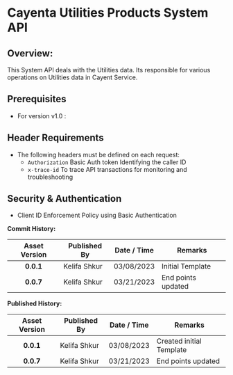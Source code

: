 # Cayenta Utilities Products System API

## Overview:
  This System API deals with the Utilities data. Its responsible for various operations on Utilities data in Cayent Service.

## Prerequisites
- For version v1.0 :

## Header Requirements
- The following headers must be defined on each request:
  - `Authorization` Basic Auth token Identifying the caller ID
  - `x-trace-id` To trace API transactions for monitoring and troubleshooting

## Security & Authentication
- Client ID Enforcement Policy using Basic Authentication

**Commit History:**

| Asset Version   | Published By| Date / Time | Remarks |
|:-------------:  | ------------| ----------- | ------- |
| **0.0.1**       | Kelifa Shkur| 03/08/2023  | Initial Template|
| **0.0.7**       | Kelifa Shkur| 03/21/2023  | End points updated|

**Published History:**

| Asset Version  | Published By | Date / Time | Remarks |
|:-------------: | -------------| ----------- | ------- |
| **0.0.1**      | Kelifa Shkur | 03/08/2023  | Created initial Template|
| **0.0.7**      | Kelifa Shkur | 03/21/2023  | End points updated|

